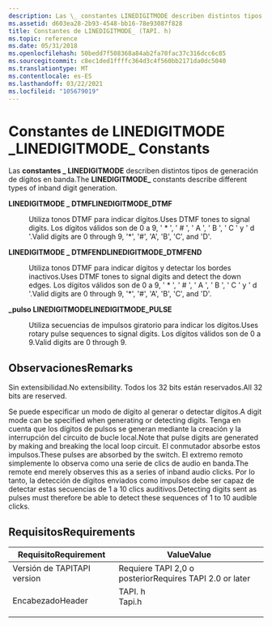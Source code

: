 ```yaml
---
description: Las \_ constantes LINEDIGITMODE describen distintos tipos de generación de dígitos en banda.
ms.assetid: d603ea28-2b93-4548-bb16-78e93087f828
title: Constantes de LINEDIGITMODE_ (TAPI. h)
ms.topic: reference
ms.date: 05/31/2018
ms.openlocfilehash: 50bedd7f508368a84ab2fa70fac37c316dcc6c85
ms.sourcegitcommit: c8ec1ded1ffffc364d3c4f560bb2171da0dc5040
ms.translationtype: MT
ms.contentlocale: es-ES
ms.lasthandoff: 03/22/2021
ms.locfileid: "105679019"
---
```

# <a name="linedigitmode_-constants"></a><span data-ttu-id="17c70-103">Constantes de LINEDIGITMODE \_</span><span class="sxs-lookup"><span data-stu-id="17c70-103">LINEDIGITMODE\_ Constants</span></span>

<span data-ttu-id="17c70-104">Las **constantes \_ LINEDIGITMODE** describen distintos tipos de generación de dígitos en banda.</span><span class="sxs-lookup"><span data-stu-id="17c70-104">The **LINEDIGITMODE\_** constants describe different types of inband digit generation.</span></span>

<dl> <dt>

<span data-ttu-id="17c70-105"><span id="LINEDIGITMODE_DTMF"></span><span id="linedigitmode_dtmf"></span>**LINEDIGITMODE \_ DTMF**</span><span class="sxs-lookup"><span data-stu-id="17c70-105"><span id="LINEDIGITMODE_DTMF"></span><span id="linedigitmode_dtmf"></span>**LINEDIGITMODE\_DTMF**</span></span>
</dt> <dd> <dl> <dt>



<span data-ttu-id="17c70-106">Utiliza tonos DTMF para indicar dígitos.</span><span class="sxs-lookup"><span data-stu-id="17c70-106">Uses DTMF tones to signal digits.</span></span> <span data-ttu-id="17c70-107">Los dígitos válidos son de 0 a 9, ' \* ', ' \# ', ' A ', ' B ', ' C ' y ' d '.</span><span class="sxs-lookup"><span data-stu-id="17c70-107">Valid digits are 0 through 9, '\*', '\#', 'A', 'B', 'C', and 'D'.</span></span>


</dt> </dl> </dd> <dt>

<span data-ttu-id="17c70-108"><span id="LINEDIGITMODE_DTMFEND"></span><span id="linedigitmode_dtmfend"></span>**LINEDIGITMODE \_ DTMFEND**</span><span class="sxs-lookup"><span data-stu-id="17c70-108"><span id="LINEDIGITMODE_DTMFEND"></span><span id="linedigitmode_dtmfend"></span>**LINEDIGITMODE\_DTMFEND**</span></span>
</dt> <dd> <dl> <dt>



<span data-ttu-id="17c70-109">Utiliza tonos DTMF para indicar dígitos y detectar los bordes inactivos.</span><span class="sxs-lookup"><span data-stu-id="17c70-109">Uses DTMF tones to signal digits and detect the down edges.</span></span> <span data-ttu-id="17c70-110">Los dígitos válidos son de 0 a 9, ' \* ', ' \# ', ' A ', ' B ', ' C ' y ' d '.</span><span class="sxs-lookup"><span data-stu-id="17c70-110">Valid digits are 0 through 9, '\*', '\#', 'A', 'B', 'C', and 'D'.</span></span>


</dt> </dl> </dd> <dt>

<span data-ttu-id="17c70-111"><span id="LINEDIGITMODE_PULSE"></span><span id="linedigitmode_pulse"></span>**\_pulso LINEDIGITMODE**</span><span class="sxs-lookup"><span data-stu-id="17c70-111"><span id="LINEDIGITMODE_PULSE"></span><span id="linedigitmode_pulse"></span>**LINEDIGITMODE\_PULSE**</span></span>
</dt> <dd> <dl> <dt>



<span data-ttu-id="17c70-112">Utiliza secuencias de impulsos giratorio para indicar los dígitos.</span><span class="sxs-lookup"><span data-stu-id="17c70-112">Uses rotary pulse sequences to signal digits.</span></span> <span data-ttu-id="17c70-113">Los dígitos válidos son de 0 a 9.</span><span class="sxs-lookup"><span data-stu-id="17c70-113">Valid digits are 0 through 9.</span></span>


</dt> </dl> </dd> </dl>

## <a name="remarks"></a><span data-ttu-id="17c70-114">Observaciones</span><span class="sxs-lookup"><span data-stu-id="17c70-114">Remarks</span></span>

<span data-ttu-id="17c70-115">Sin extensibilidad.</span><span class="sxs-lookup"><span data-stu-id="17c70-115">No extensibility.</span></span> <span data-ttu-id="17c70-116">Todos los 32 bits están reservados.</span><span class="sxs-lookup"><span data-stu-id="17c70-116">All 32 bits are reserved.</span></span>

<span data-ttu-id="17c70-117">Se puede especificar un modo de dígito al generar o detectar dígitos.</span><span class="sxs-lookup"><span data-stu-id="17c70-117">A digit mode can be specified when generating or detecting digits.</span></span> <span data-ttu-id="17c70-118">Tenga en cuenta que los dígitos de pulsos se generan mediante la creación y la interrupción del circuito de bucle local.</span><span class="sxs-lookup"><span data-stu-id="17c70-118">Note that pulse digits are generated by making and breaking the local loop circuit.</span></span> <span data-ttu-id="17c70-119">El conmutador absorbe estos impulsos.</span><span class="sxs-lookup"><span data-stu-id="17c70-119">These pulses are absorbed by the switch.</span></span> <span data-ttu-id="17c70-120">El extremo remoto simplemente lo observa como una serie de clics de audio en banda.</span><span class="sxs-lookup"><span data-stu-id="17c70-120">The remote end merely observes this as a series of inband audio clicks.</span></span> <span data-ttu-id="17c70-121">Por lo tanto, la detección de dígitos enviados como impulsos debe ser capaz de detectar estas secuencias de 1 a 10 clics auditivos.</span><span class="sxs-lookup"><span data-stu-id="17c70-121">Detecting digits sent as pulses must therefore be able to detect these sequences of 1 to 10 audible clicks.</span></span>

## <a name="requirements"></a><span data-ttu-id="17c70-122">Requisitos</span><span class="sxs-lookup"><span data-stu-id="17c70-122">Requirements</span></span>



| <span data-ttu-id="17c70-123">Requisito</span><span class="sxs-lookup"><span data-stu-id="17c70-123">Requirement</span></span> | <span data-ttu-id="17c70-124">Value</span><span class="sxs-lookup"><span data-stu-id="17c70-124">Value</span></span> |
|-------------------------|-----------------------------------------------------------------------------------|
| <span data-ttu-id="17c70-125">Versión de TAPI</span><span class="sxs-lookup"><span data-stu-id="17c70-125">TAPI version</span></span><br/> | <span data-ttu-id="17c70-126">Requiere TAPI 2,0 o posterior</span><span class="sxs-lookup"><span data-stu-id="17c70-126">Requires TAPI 2.0 or later</span></span><br/>                                             |
| <span data-ttu-id="17c70-127">Encabezado</span><span class="sxs-lookup"><span data-stu-id="17c70-127">Header</span></span><br/>       | <dl> <span data-ttu-id="17c70-128"><dt>TAPI. h</dt></span><span class="sxs-lookup"><span data-stu-id="17c70-128"><dt>Tapi.h</dt></span></span> </dl> |



 

 




